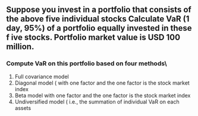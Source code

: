 ## Suppose you invest in a portfolio that consists of the above five individual stocks Calculate VaR (1 day, 95%) of a portfolio equally invested in these f ive stocks. Portfolio market value is USD 100 million.

### Compute VaR on this portfolio based on four methods\
1. Full covariance model 
2. Diagonal model ( with one factor and the one factor is the stock market index 
3. Beta model with one factor and the one factor is the stock market index 
4. Undiversified model ( i.e., the summation of individual VaR on each assets 
